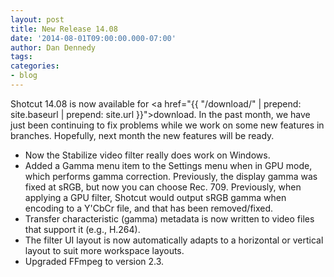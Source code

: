 ```yaml
---
layout: post
title: New Release 14.08
date: '2014-08-01T09:00:00.000-07:00'
author: Dan Dennedy
tags: 
categories:
- blog
---
```


Shotcut 14.08 is now available for <a href="{{  "/download/" | prepend: site.baseurl | prepend: site.url }}">download</a>. In the past month, we have just been continuing to fix problems while we work on some new features in branches. Hopefully, next month the new features will be ready.<br>
<ul><li>Now the Stabilize video filter really does work on Windows.</li><li>Added a Gamma menu item to the Settings menu when in GPU mode, which performs gamma correction. Previously, the display gamma was fixed at sRGB, but now you can choose Rec. 709. Previously, when applying a GPU filter, Shotcut would output sRGB gamma when encoding to a Y'CbCr file, and that has been removed/fixed.</li><li>Transfer characteristic (gamma) metadata is now written to video files that support it (e.g., H.264).</li><li>The filter UI layout is now automatically adapts to a horizontal or vertical layout to suit more workspace layouts.</li><li>Upgraded FFmpeg to version 2.3.</li></ul><br>